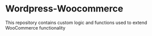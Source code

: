 # Wordpress-Woocommerce
This repository contains custom logic and functions used to extend WooCommerce functionality
